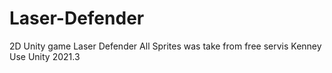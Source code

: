 # Laser-Defender
2D Unity game Laser Defender
All Sprites was take from free servis Kenney
Use Unity 2021.3

